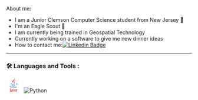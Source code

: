 
<!--
**weldrediii/weldrediii** is a ✨ _special_ ✨ repository because its `README.md` (this file) appears on your GitHub profile.

Here are some ideas to get you started:

- 🔭 I’m currently working on ...
- 🌱 I’m currently learning ...
- 👯 I’m looking to collaborate on ...
- 🤔 I’m looking for help with ...
- 💬 Ask me about ...
- 📫 How to reach me: ...
- 😄 Pronouns: ...
- ⚡ Fun fact: ...
-->
About me:
- I am a Junior Clemson Computer Science student from New Jersey :tiger:
- I'm an Eagle Scout :eagle:
- I am currently being trained in Geospatial Technology 
- Currently working on a software to give me new dinner ideas
- How to contact me:[![Linkedin Badge](https://img.shields.io/badge/-kakbar-blue?style=flat&logo=Linkedin&logoColor=white)](https://www.linkedin.com/in/ward-eldred-iii-01aa1821b?lipi=urn%3Ali%3Apage%3Ad_flagship3_profile_view_base_contact_details%3Bpv1H4UsAQXea%2FrP2jb7%2BkQ%3D%3D)

---

### :hammer_and_wrench: Languages and Tools :
<div>
<img src="https://github.com/devicons/devicon/blob/master/icons/java/java-original-wordmark.svg" title="Java" alt="Java" width="40" height="40"/>&nbsp;
<img src="https://cdn.jsdelivr.net/gh/devicons/devicon/icons/python/python-original.svg" title="Python" alt="Python" width="40" height="40"/>&nbsp;

